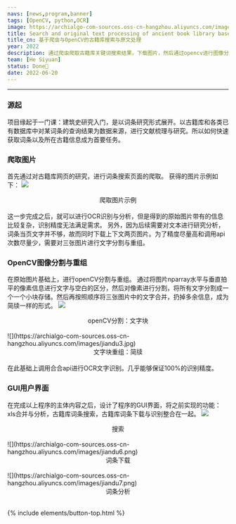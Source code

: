 ```yaml
---
navs: [news,program,banner]
tags: [OpenCV, python,OCR]
image: https://archialgo-com-sources.oss-cn-hangzhou.aliyuncs.com/images/jiandu3.jpg
title: Search and original text processing of ancient book library based on web crawler and OpenCV
title_cn: 基于爬虫与OpenCV的古籍库搜索与原文处理
year: 2022
description: 通过爬虫爬取古籍库关键词搜索结果，下载图片，然后通过opencv进行图像分割，将文字切块分好，然后再进行组合，成为“简牍”，然后调用合合信息api进行OCR识别，获取原文。
team: [He Siyuan]
status: Done🙌
date: 2022-06-20
---
```

---

### 源起
项目缘起于一门课：建筑史研究入门，是以词条研究形式展开。以古籍库和各类已有数据库中对某词条的查询结果为数据来源，进行文献梳理与研究。所以如何快速获取词条以及所在古籍信息成为首要任务。

### 爬取图片
首先通过对古籍库网页的研究，进行词条搜索页面的爬取。
获得的图片示例如下：
![](https://archialgo-com-sources.oss-cn-hangzhou.aliyuncs.com/images/jiandu1.jpg)

<center>爬取图片示例</center>
<br>
这一步完成之后，就可以进行OCR识别与分析，但是得到的原始图片带有的信息比较复杂，识别精度无法满足需求。
另外，因为后续需要对文本进行研究分析，词条当页文字并不够，故而同时下载上下文两页图片。为了精度尽量高和调用api次数尽量少，需要对三张图片进行文字分割与重组。

### OpenCV图像分割与重组
在原始图片基础上，进行openCV分割与重组。
通过将图片nparray水平与垂直拍平的像素信息进行文字与空白的区分，然后对像素进行分割，将所有文字分割成一个一个小块存储。然后再按照顺序将三张图片中的文字合并，扔掉多余信息，成为简牍一样的形式。
![](https://archialgo-com-sources.oss-cn-hangzhou.aliyuncs.com/images/jiandu2.jpg)
<center>openCV分割：文字块</center>
<br>
![](https://archialgo-com-sources.oss-cn-hangzhou.aliyuncs.com/images/jiandu3.jpg)
<center>文字块重组：简牍</center>
<br>
在此基础上调用合合api进行OCR文字识别。几乎能够保证100%的识别精度。

### GUI用户界面
在完成以上程序的主体内容之后，设计了程序的GUI界面，将之前实现的功能：xls合并与分析，古籍库词条搜索，古籍库词条下载与识别整合在一起。
![](https://archialgo-com-sources.oss-cn-hangzhou.aliyuncs.com/images/jiandu5.png)
<center>搜索</center>
<br>
![](https://archialgo-com-sources.oss-cn-hangzhou.aliyuncs.com/images/jiandu6.png)
<center>词条下载</center>
<br>
![](https://archialgo-com-sources.oss-cn-hangzhou.aliyuncs.com/images/jiandu7.png)
<center>词条分析</center>
<br>

{% include elements/button-top.html %}
